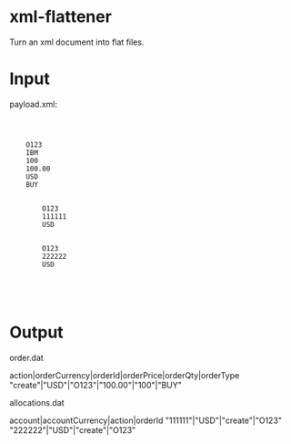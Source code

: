 # xml-flattener

Turn an xml document into flat files.

# Input

payload.xml: </br>

<code>
<payload>
  <order action="create">
    <orderId>O123</orderId>
    <ticker>IBM</ticker>
    <orderQty>100</orderQty>
    <orderPrice>100.00</orderPrice>
    <orderCurrency>USD</orderCurrency>
    <orderType>BUY</orderType>
    <allocations>
      <allocation action ="create">
        <orderId>O123</orderId>
        <account>111111</account>
        <accountCurrency>USD</accountCurrency>
      </allocation>
      <allocation action ="create">
        <orderId>O123</orderId>
        <account>222222</account>
        <accountCurrency>USD</accountCurrency>
      </allocation>
    </allocations>
  </order>
</payload>
</code>

# Output

order.dat

action|orderCurrency|orderId|orderPrice|orderQty|orderType
"create"|"USD"|"O123"|"100.00"|"100"|"BUY"

allocations.dat

account|accountCurrency|action|orderId
"111111"|"USD"|"create"|"O123"
"222222"|"USD"|"create"|"O123"
